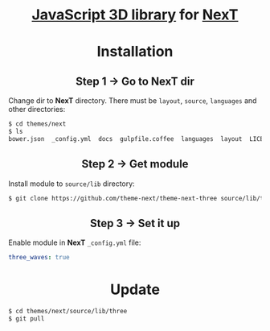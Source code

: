 <h1 align="center"><a href="https://github.com/mrdoob/three.js">JavaScript 3D library</a> for <a href="https://github.com/theme-next">NexT</a></h1>

<h1 align="center">Installation</h1>

<h2 align="center">Step 1 &rarr; Go to NexT dir</h2>

Change dir to **NexT** directory. There must be `layout`, `source`, `languages` and other directories:

```sh
$ cd themes/next
$ ls
bower.json  _config.yml  docs  gulpfile.coffee  languages  layout  LICENSE.md  package.json  README.md  scripts  source  test
```

<h2 align="center">Step 2 &rarr; Get module</h2>

Install module to `source/lib` directory:

```sh
$ git clone https://github.com/theme-next/theme-next-three source/lib/three
```

<h2 align="center">Step 3 &rarr; Set it up</h2>

Enable module in **NexT** `_config.yml` file:

```yml
three_waves: true
```

<h1 align="center">Update</h1>

```sh
$ cd themes/next/source/lib/three
$ git pull
```
